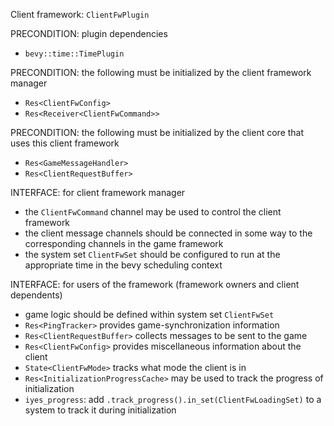 Client framework: `ClientFwPlugin`

PRECONDITION: plugin dependencies
- `bevy::time::TimePlugin`

PRECONDITION: the following must be initialized by the client framework manager
- `Res<ClientFwConfig>`
- `Res<Receiver<ClientFwCommand>>`

PRECONDITION: the following must be initialized by the client core that uses this client framework
- `Res<GameMessageHandler>`
- `Res<ClientRequestBuffer>`

INTERFACE: for client framework manager
- the `ClientFwCommand` channel may be used to control the client framework
- the client message channels should be connected in some way to the corresponding channels in the game framework
- the system set `ClientFwSet` should be configured to run at the appropriate time in the bevy scheduling context

INTERFACE: for users of the framework (framework owners and client dependents)
- game logic should be defined within system set `ClientFwSet`
- `Res<PingTracker>` provides game-synchronization information
- `Res<ClientRequestBuffer>` collects messages to be sent to the game
- `Res<ClientFwConfig>` provides miscellaneous information about the client
- `State<ClientFwMode>` tracks what mode the client is in
- `Res<InitializationProgressCache>` may be used to track the progress of initialization
- `iyes_progress`: add `.track_progress().in_set(ClientFwLoadingSet)` to a system to track it during initialization
